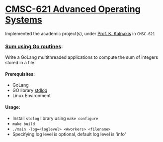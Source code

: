 # [CMSC-621 Advanced Operating Systems](https://www.csee.umbc.edu/~kalpakis/Courses/621-sp18/cmsc621.php)

Implemented the academic project(s), under [Prof. K. Kalpakis](https://www.csee.umbc.edu/~kalpakis/) in `CMSC-621`


### [Sum using Go routines](https://www.csee.umbc.edu/~kalpakis/Courses/621-sp18/homeworks/hw1c.php):
Write a GoLang multithreaded applications to compute the sum of integers stored in a file.

#### Prerequisites:
* GoLang
* GO library [stdlog](https://github.com/alexcesaro/log)
* Linux Environment

#### Usage:
* Install `stdlog` library using `make configure`
* `make build`
* `./main -log=<loglevel> <#workers> <filename>`
* Specifying log level is optional, default log level is 'info'

